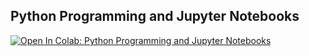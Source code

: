 ## Python Programming and Jupyter Notebooks

[![Open In Colab: Python Programming and Jupyter Notebooks](https://colab.research.google.com/assets/colab-badge.svg)](https://colab.research.google.com/github/jbkinney/22e_urp/blob/main/lecture_1/1_python_and_notebooks.ipynb)

